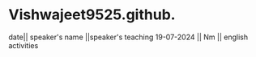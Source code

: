 # Vishwajeet9525.github.
date|| speaker's name ||speaker's teaching
19-07-2024 || Nm || english activities 
